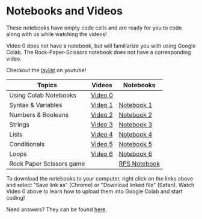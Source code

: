 # Notebooks and Videos

These notebooks have empty code cells and are ready for you to code along with us while watching the videos!

Video 0 does not have a notebook, but will familiarize you with using Google Colab. The Rock-Paper-Scissors notebook does not have a corresponding video.

Checkout the [laylist](https://www.youtube.com/watch?v=h_50hn5v5NA&list=PLPQBYTEsPZGMLASX7a3XJfL3Pi3ByxOfx) on youtube!

| Topics | Videos | Notebooks |
|---|---|---|
| Using Colab Notebooks | [Video 0](https://youtu.be/h_50hn5v5NA) | |
| Syntax & Variables | [Video 1](https://youtu.be/ow8Qgb9xJ9s) | [Notebook 1](https://github.com/hercodecamp/HERCODECAMP2020-Virtual/blob/master/Notebooks-and-Videos/Video1-Syntax-Variables.ipynb) |
| Numbers & Booleans | [Video 2](https://youtu.be/AdTA6fGuMgM) | [Notebook 2](https://github.com/hercodecamp/HERCODECAMP2020-Virtual/blob/master/Notebooks-and-Videos/Video2-Numbers-Booleans.ipynb) |
| Strings | [Video 3](https://youtu.be/BW_Yen2WjDM) | [Notebook 3](https://github.com/hercodecamp/HERCODECAMP2020-Virtual/blob/master/Notebooks-and-Videos/Video3-Strings.ipynb) |
| Lists | [Video 4](https://youtu.be/eigz3cI5myY) | [Notebook 4](https://github.com/hercodecamp/HERCODECAMP2020-Virtual/blob/master/Notebooks-and-Videos/Video4-Lists.ipynb) |
| Conditionals | [Video 5](https://youtu.be/tuFfA8s46ek) | [Notebook 5](https://github.com/hercodecamp/HERCODECAMP2020-Virtual/blob/master/Notebooks-and-Videos/Video5-Conditionals.ipynb) |
| Loops | [Video 6](https://youtu.be/5jm7eXWkGO8) | [Notebook 6](https://github.com/hercodecamp/HERCODECAMP2020-Virtual/blob/master/Notebooks-and-Videos/Video6-Loops.ipynb) |
| Rock Paper Scissors game | | [RPS Notebook](https://github.com/hercodecamp/HERCODECAMP2020-Virtual/blob/master/Notebooks-and-Videos/Rock-Paper-Scissors.ipynb) |

To download the notebooks to your computer, right click on the links above and select "Save link as" (Chrome) or "Download linked file" (Safari). Watch Video 0 above to learn how to upload them into Google Colab and start coding!

Need answers? They can be found [here](https://github.com/hercodecamp/HERCODECAMP2020-Virtual/tree/master/Answers-to-Notebooks).
